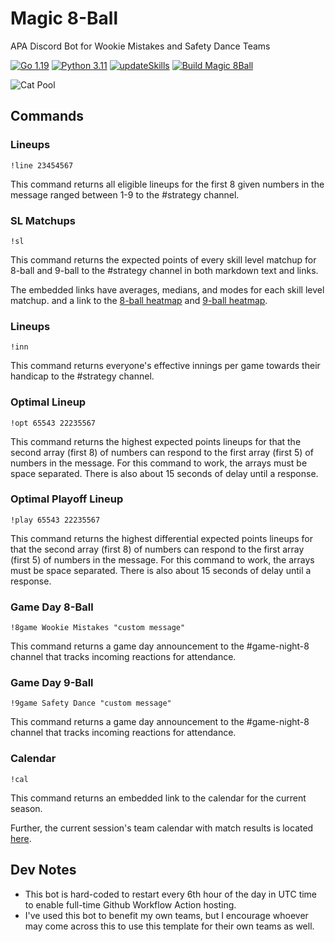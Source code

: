 # Magic 8-Ball
APA Discord Bot for Wookie Mistakes and Safety Dance Teams

[![Go 1.19](https://img.shields.io/badge/golang-1.19-green.svg)](https://go.dev/dl/)
[![Python 3.11](https://img.shields.io/badge/python-3.11-blue.svg)](https://www.python.org/downloads/)
[![updateSkills](https://github.com/berryscottr/magic-8ball/actions/workflows/updateSkills.yml/badge.svg)](https://github.com/berryscottr/magic-8ball/actions/workflows/updateSkills.yml)
[![Build Magic 8Ball](https://github.com/berryscottr/magic-8ball/actions/workflows/build.yml/badge.svg?event=workflow_run)](https://github.com/berryscottr/magic-8ball/actions/workflows/build.yml)

![Cat Pool](data/images/cat_pool.gif)

## Commands
### Lineups
`!line 23454567`

This command returns all eligible lineups for the first 8 given numbers in the message ranged between 1-9 to the #strategy channel.
### SL Matchups
`!sl`

This command returns the expected points of every skill level matchup for 8-ball and 9-ball to the #strategy channel in both markdown text and links.

The embedded links have averages, medians, and modes for each skill level matchup.
and a link to the [8-ball heatmap](https://raw.githubusercontent.com/berryscottr/magic-8ball/main/data/images/slMatchupAverages.svg) and [9-ball heatmap](https://raw.githubusercontent.com/berryscottr/magic-8ball/main/data/images/slMatchupAveragesNine.svg).
### Lineups
`!inn`

This command returns everyone's effective innings per game towards their handicap to the #strategy channel.
### Optimal Lineup
`!opt 65543 22235567`

This command returns the highest expected points lineups for that the second array (first 8) of numbers can 
respond to the first array (first 5) of numbers in the message. For this command to work, the arrays must be space separated.
There is also about 15 seconds of delay until a response.
### Optimal Playoff Lineup
`!play 65543 22235567`

This command returns the highest differential expected points lineups for that the second array (first 8) of numbers can
respond to the first array (first 5) of numbers in the message. For this command to work, the arrays must be space separated.
There is also about 15 seconds of delay until a response.
### Game Day 8-Ball
`!8game Wookie Mistakes "custom message"`

This command returns a game day announcement to the #game-night-8 channel that tracks incoming reactions for attendance.

### Game Day 9-Ball
`!9game Safety Dance "custom message"`

This command returns a game day announcement to the #game-night-8 channel that tracks incoming reactions for attendance.

### Calendar
`!cal`

This command returns an embedded link to the calendar for the current season.

Further, the current session's team calendar with match results is located [here](data/Fall2022Schedule.csv).

## Dev Notes
- This bot is hard-coded to restart every 6th hour of the day in UTC time to enable full-time Github Workflow Action hosting.
- I've used this bot to benefit my own teams, but I encourage whoever may come across this to use this template for their own teams as well.